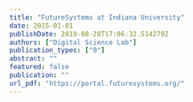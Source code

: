 ```yaml
---
title: "FutureSystems at Indiana University"
date: 2015-01-01
publishDate: 2019-08-28T17:06:32.514279Z
authors: ["Digital Science Lab"]
publication_types: ["0"]
abstract: ""
featured: false
publication: ""
url_pdf: "https://portal.futuresystems.org/"
---
```


